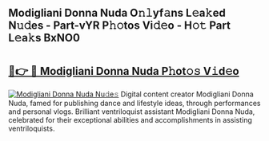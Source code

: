 ## Modigliani Donna Nuda O𝚗𝚕yf𝚊ns L𝚎a𝚔ed N𝚞𝚍es - Part-vYR P𝚑𝚘tos Vi𝚍𝚎o - H𝚘𝚝 Part L𝚎a𝚔s BxNO0

# <h2><a href="http://kf5vwuw.oniu.top/?m=Modigliani+Donna+Nuda">🔗👉 🔴 Modigliani Donna Nuda P𝚑ot𝚘𝚜 V𝚒d𝚎o</a></h2>

[![Modigliani Donna Nuda Nu𝚍e𝚜](https://i.imgur.com/0qMVB7G.gif)](http://kf5vwuw.oniu.top/?m=Modigliani+Donna+Nuda)
Digital content creator Modigliani Donna Nuda, famed for publishing dance and lifestyle ideas, through performances and personal vlogs. Brilliant ventriloquist assistant Modigliani Donna Nuda, celebrated for their exceptional abilities and accomplishments in assisting ventriloquists.  
